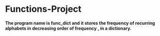 # Functions-Project

#### The program name is func_dict and it stores the frequency of recurring alphabets in decreasing order of frequency , in a dictionary.
